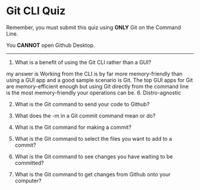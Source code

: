# Git CLI Quiz

Remember, you must submit this quiz using __ONLY__ Git on the Command Line.

You __CANNOT__ open Github Desktop.

---

1. What is a benefit of using the Git CLI rather than a GUI?

<!-- Write your answer here -->
my answer is
Working from the CLI is by far more memory-friendly than using a GUI app and a good sample scenario is Git. 
The top GUI apps for Git are memory-efficient enough but using Git directly from the command line is the most memory-friendly your operations can be. 6. Distro-agnostic

2. What is the Git command to send your code to Github?

<!-- Write your answer here -->

3. What does the -m in a Git commit command mean or do?

<!-- Write your answer here -->

4. What is the Git command for making a commit?

<!-- Write your answer here -->

5. What is the Git command to select the files you want to add to a commit?

<!-- Write your answer here -->

6. What is the Git command to see changes you have waiting to be committed?

<!-- Write your answer here -->

7. What is the Git command to get changes from Github onto your computer?

<!-- Write your answer here -->
